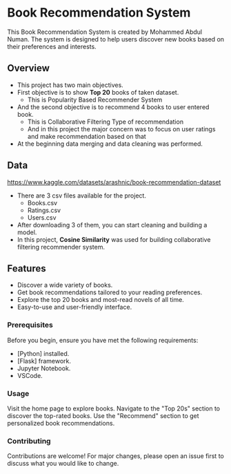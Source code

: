 # Book Recommendation System

This Book Recommendation System is created by Mohammed Abdul Numan. The system is designed to help users discover new books based on their preferences and interests.

## Overview

- This project has two main objectives.
- First objective is to show **Top 20** books of taken dataset.
  - This is Popularity Based Recommender System
- And the second objective is to recommend 4 books to user entered book.
  - This is Collaborative Filtering Type of recommendation
  - And in this project the major concern was to focus on user ratings and make recommendation based on that
- At the beginning data merging and data cleaning was performed.

## Data

https://www.kaggle.com/datasets/arashnic/book-recommendation-dataset
- There are 3 csv files available for the project.
  - Books.csv
  - Ratings.csv
  - Users.csv
- After downloading 3 of them, you can start cleaning and building a model.
- In this project, **Cosine Similarity** was used for building collaborative filtering recommender system.

## Features

- Discover a wide variety of books.
- Get book recommendations tailored to your reading preferences.
- Explore the top 20 books and most-read novels of all time.
- Easy-to-use and user-friendly interface.

### Prerequisites

Before you begin, ensure you have met the following requirements:

- [Python] installed.
- [Flask] framework.
- Jupyter Notebook.
- VSCode.
   
### Usage

Visit the home page to explore books.
Navigate to the "Top 20s" section to discover the top-rated books.
Use the "Recommend" section to get personalized book recommendations.

### Contributing

Contributions are welcome! For major changes, please open an issue first to discuss what you would like to change.
